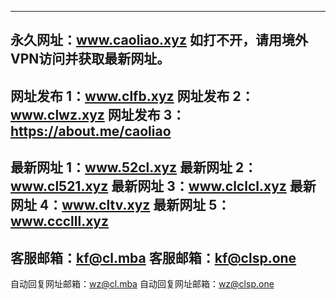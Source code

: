 -------------------------------------------
永久网址：www.caoliao.xyz
如打不开，请用境外VPN访问并获取最新网址。
-------------------------------------------
网址发布 1：www.clfb.xyz
网址发布 2：www.clwz.xyz
网址发布 3：https://about.me/caoliao
-------------------------------------------
最新网址 1：www.52cl.xyz
最新网址 2：www.cl521.xyz
最新网址 3：www.clclcl.xyz
最新网址 4：www.cltv.xyz
最新网址 5：www.ccclll.xyz
-------------------------------------------
客服邮箱：kf@cl.mba
客服邮箱：kf@clsp.one
-------------------------------------------
自动回复网址邮箱：wz@cl.mba
自动回复网址邮箱：wz@clsp.one

